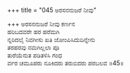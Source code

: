 +++
title = "045 ಅರಸನನುಜರೆ ನೀವು"

+++
ಅರಸನನುಜರೆ ನೀವು ಕರ್ಣನ   
ಹರಿಬದವರೇ ಹರ ಹರೆಮಗಿ  
ನ್ನರಿದಲೈ ನಿವಗೀಸು ಖತಿ ಜೋಂಪಿಸಿದುದಿನ್ನೇನು   
ತರಹರವು ನಮಗಿಲ್ಲಲಾ ಪೂ  
ತುರೆಯೆನುತ ಪಡಿತಳಿಸಿ ಗಂಧ  
ರ್ವರ ಚಮೂಪರು ನೂಕಿದರು ತರುಬಿದರು ಪರಬಲವ      ॥45॥